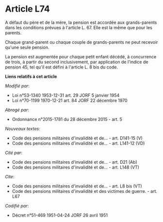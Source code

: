 # Article L74

A défaut du père et de la mère, la pension est accordée aux grands-parents dans les conditions prévues à l'article L. 67.
Elle est la même que pour les parents.

Chaque grand-parent ou chaque couple de grands-parents ne peut recevoir qu'une seule pension.

La pension est augmentée pour chaque petit enfant décédé, à concurrence de trois, à partir du second inclusivement, par
application de l'indice de pension 45, tel qu'il est défini à l'article L. 8 bis du code.

**Liens relatifs à cet article**

_Modifié par_:

  - Loi n°53-1340 1953-12-31 art. 29 JORF 5 janvier 1954
  - Loi n°70-1199 1970-12-21 art. 84 JORF 22 décembre 1970

_Abrogé par_:

  - Ordonnance n°2015-1781 du 28 décembre 2015 - art. 5

_Nouveaux textes_:

  - Code des pensions militaires d'invalidité et de... - art. D141-15 (V)
  - Code des pensions militaires d'invalidité et de... - art. L141-12 (VD)

_Cité par_:

  - Code des pensions militaires d'invalidité et de... - art. D21 (Ab)
  - Code des pensions militaires d'invalidité et de... - art. L148 (VT)

_Cite_:

  - Code des pensions militaires d'invalidité et de... - art. L8 bis (VT)
  - Code des pensions militaires d'invalidité et des victimes de guerre. - art. L67

_Codifié par_:

  - Décret n°51-469 1951-04-24 JORF 26 avril 1951
